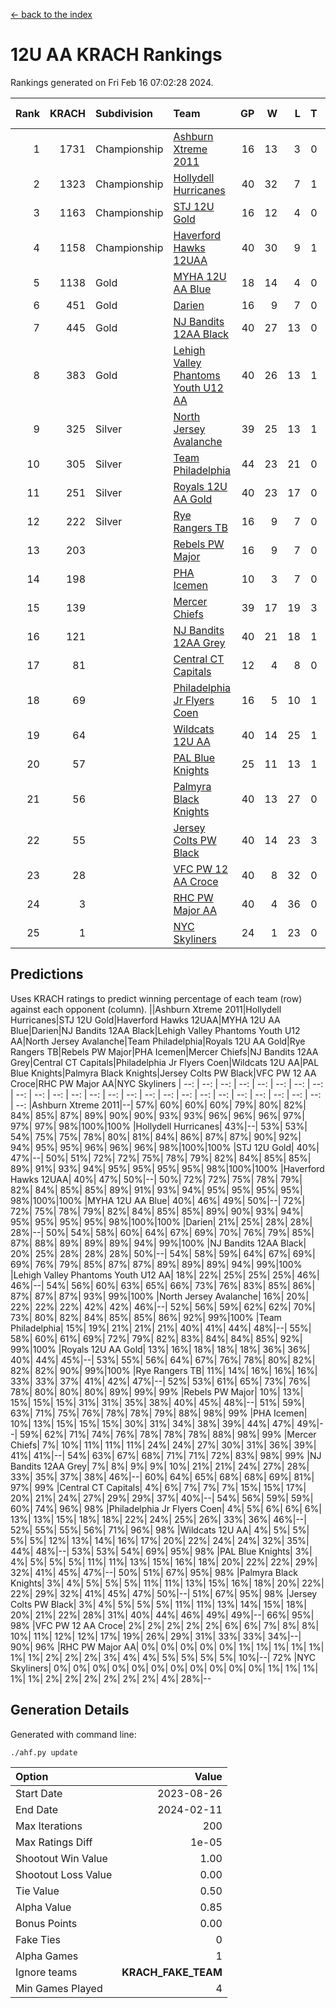 [<- back to the index](readme.md)
# 12U AA KRACH Rankings
Rankings generated on Fri Feb 16 07:02:28 2024.

Rank|KRACH|Subdivision|Team|GP|W|L|T|OTW|OTL|SoS|Exp Wins|Win Diff
---:|---:|:---|:---|---:|---:|---:|---:|---:|---:|---:|---:|---:
1|1731|Championship|[Ashburn Xtreme 2011](https://gamesheetstats.com/seasons/3659/teams/141121/schedule)|16|13|3|0|1|0|474|13.8|-0.0
2|1323|Championship|[Hollydell Hurricanes](https://gamesheetstats.com/seasons/3659/teams/141133/schedule)|40|32|7|1|4|0|407|33.3|-0.0
3|1163|Championship|[STJ 12U Gold](https://gamesheetstats.com/seasons/3659/teams/141122/schedule)|16|12|4|0|1|0|492|12.8|-0.0
4|1158|Championship|[Haverford Hawks 12UAA](https://gamesheetstats.com/seasons/3659/teams/141127/schedule)|40|30|9|1|2|3|489|31.3|-0.0
5|1138|Gold|[MYHA 12U AA Blue](https://gamesheetstats.com/seasons/3659/teams/141123/schedule)|18|14|4|0|1|1|398|14.8|-0.0
6|451|Gold|[Darien](https://gamesheetstats.com/seasons/3659/teams/141125/schedule)|16|9|7|0|1|1|493|9.9|0.0
7|445|Gold|[NJ Bandits 12AA Black](https://gamesheetstats.com/seasons/3659/teams/141126/schedule)|40|27|13|0|0|2|383|27.9|0.0
8|383|Gold|[Lehigh Valley Phantoms Youth U12 AA](https://gamesheetstats.com/seasons/3659/teams/141129/schedule)|40|26|13|1|0|1|372|27.3|-0.0
9|325|Silver|[North Jersey Avalanche](https://gamesheetstats.com/seasons/3659/teams/141137/schedule)|39|25|13|1|2|2|260|26.4|0.0
10|305|Silver|[Team Philadelphia](https://gamesheetstats.com/seasons/3659/teams/141128/schedule)|44|23|21|0|3|4|525|23.8|-0.0
11|251|Silver|[Royals 12U AA Gold](https://gamesheetstats.com/seasons/3659/teams/141142/schedule)|40|23|17|0|3|1|365|23.9|0.0
12|222|Silver|[Rye Rangers TB](https://gamesheetstats.com/seasons/3659/teams/141140/schedule)|16|9|7|0|1|1|245|9.9|0.0
13|203||[Rebels PW Major](https://gamesheetstats.com/seasons/3659/teams/141138/schedule)|16|9|7|0|1|0|205|9.9|0.0
14|198||[PHA Icemen](https://gamesheetstats.com/seasons/3659/teams/141145/schedule)|10|3|7|0|0|0|703|3.8|-0.0
15|139||[Mercer Chiefs](https://gamesheetstats.com/seasons/3659/teams/141135/schedule)|39|17|19|3|3|3|337|19.4|0.0
16|121||[NJ Bandits 12AA Grey](https://gamesheetstats.com/seasons/3659/teams/141134/schedule)|40|21|18|1|2|2|219|22.4|0.0
17|81||[Central CT Capitals](https://gamesheetstats.com/seasons/3659/teams/141124/schedule)|12|4|8|0|0|2|342|4.9|0.0
18|69||[Philadelphia Jr Flyers Coen](https://gamesheetstats.com/seasons/3659/teams/141143/schedule)|16|5|10|1|0|0|388|6.4|0.0
19|64||[Wildcats 12U AA](https://gamesheetstats.com/seasons/3659/teams/141136/schedule)|40|14|25|1|0|0|307|15.4|0.0
20|57||[PAL Blue Knights](https://gamesheetstats.com/seasons/3659/teams/141139/schedule)|25|11|13|1|0|1|135|12.4|0.0
21|56||[Palmyra Black Knights](https://gamesheetstats.com/seasons/3659/teams/141130/schedule)|40|13|27|0|2|1|448|13.9|0.0
22|55||[Jersey Colts PW Black](https://gamesheetstats.com/seasons/3659/teams/141141/schedule)|40|14|23|3|1|1|196|16.4|0.0
23|28||[VFC PW 12 AA Croce](https://gamesheetstats.com/seasons/3659/teams/141131/schedule)|40|8|32|0|1|2|511|8.9|0.0
24|3||[RHC PW Major AA](https://gamesheetstats.com/seasons/3659/teams/141132/schedule)|40|4|36|0|0|1|226|4.9|0.0
25|1||[NYC Skyliners](https://gamesheetstats.com/seasons/3659/teams/141144/schedule)|24|1|23|0|0|0|115|1.9|0.0

## Predictions
Uses KRACH ratings to predict winning percentage of each team (row) against each opponent (column).
||Ashburn Xtreme 2011|Hollydell Hurricanes|STJ 12U Gold|Haverford Hawks 12UAA|MYHA 12U AA Blue|Darien|NJ Bandits 12AA Black|Lehigh Valley Phantoms Youth U12 AA|North Jersey Avalanche|Team Philadelphia|Royals 12U AA Gold|Rye Rangers TB|Rebels PW Major|PHA Icemen|Mercer Chiefs|NJ Bandits 12AA Grey|Central CT Capitals|Philadelphia Jr Flyers Coen|Wildcats 12U AA|PAL Blue Knights|Palmyra Black Knights|Jersey Colts PW Black|VFC PW 12 AA Croce|RHC PW Major AA|NYC Skyliners
| --: | --: | --: | --: | --: | --: | --: | --: | --: | --: | --: | --: | --: | --: | --: | --: | --: | --: | --: | --: | --: | --: | --: | --: | --: | --: 
|Ashburn Xtreme 2011|--| 57%| 60%| 60%| 60%| 79%| 80%| 82%| 84%| 85%| 87%| 89%| 90%| 90%| 93%| 93%| 96%| 96%| 96%| 97%| 97%| 97%| 98%|100%|100%
|Hollydell Hurricanes| 43%|--| 53%| 53%| 54%| 75%| 75%| 78%| 80%| 81%| 84%| 86%| 87%| 87%| 90%| 92%| 94%| 95%| 95%| 96%| 96%| 96%| 98%|100%|100%
|STJ 12U Gold| 40%| 47%|--| 50%| 51%| 72%| 72%| 75%| 78%| 79%| 82%| 84%| 85%| 85%| 89%| 91%| 93%| 94%| 95%| 95%| 95%| 95%| 98%|100%|100%
|Haverford Hawks 12UAA| 40%| 47%| 50%|--| 50%| 72%| 72%| 75%| 78%| 79%| 82%| 84%| 85%| 85%| 89%| 91%| 93%| 94%| 95%| 95%| 95%| 95%| 98%|100%|100%
|MYHA 12U AA Blue| 40%| 46%| 49%| 50%|--| 72%| 72%| 75%| 78%| 79%| 82%| 84%| 85%| 85%| 89%| 90%| 93%| 94%| 95%| 95%| 95%| 95%| 98%|100%|100%
|Darien| 21%| 25%| 28%| 28%| 28%|--| 50%| 54%| 58%| 60%| 64%| 67%| 69%| 70%| 76%| 79%| 85%| 87%| 88%| 89%| 89%| 89%| 94%| 99%|100%
|NJ Bandits 12AA Black| 20%| 25%| 28%| 28%| 28%| 50%|--| 54%| 58%| 59%| 64%| 67%| 69%| 69%| 76%| 79%| 85%| 87%| 87%| 89%| 89%| 89%| 94%| 99%|100%
|Lehigh Valley Phantoms Youth U12 AA| 18%| 22%| 25%| 25%| 25%| 46%| 46%|--| 54%| 56%| 60%| 63%| 65%| 66%| 73%| 76%| 83%| 85%| 86%| 87%| 87%| 87%| 93%| 99%|100%
|North Jersey Avalanche| 16%| 20%| 22%| 22%| 22%| 42%| 42%| 46%|--| 52%| 56%| 59%| 62%| 62%| 70%| 73%| 80%| 82%| 84%| 85%| 85%| 86%| 92%| 99%|100%
|Team Philadelphia| 15%| 19%| 21%| 21%| 21%| 40%| 41%| 44%| 48%|--| 55%| 58%| 60%| 61%| 69%| 72%| 79%| 82%| 83%| 84%| 84%| 85%| 92%| 99%|100%
|Royals 12U AA Gold| 13%| 16%| 18%| 18%| 18%| 36%| 36%| 40%| 44%| 45%|--| 53%| 55%| 56%| 64%| 67%| 76%| 78%| 80%| 82%| 82%| 82%| 90%| 99%|100%
|Rye Rangers TB| 11%| 14%| 16%| 16%| 16%| 33%| 33%| 37%| 41%| 42%| 47%|--| 52%| 53%| 61%| 65%| 73%| 76%| 78%| 80%| 80%| 80%| 89%| 99%| 99%
|Rebels PW Major| 10%| 13%| 15%| 15%| 15%| 31%| 31%| 35%| 38%| 40%| 45%| 48%|--| 51%| 59%| 63%| 71%| 75%| 76%| 78%| 78%| 79%| 88%| 98%| 99%
|PHA Icemen| 10%| 13%| 15%| 15%| 15%| 30%| 31%| 34%| 38%| 39%| 44%| 47%| 49%|--| 59%| 62%| 71%| 74%| 76%| 78%| 78%| 78%| 88%| 98%| 99%
|Mercer Chiefs|  7%| 10%| 11%| 11%| 11%| 24%| 24%| 27%| 30%| 31%| 36%| 39%| 41%| 41%|--| 54%| 63%| 67%| 68%| 71%| 71%| 72%| 83%| 98%| 99%
|NJ Bandits 12AA Grey|  7%|  8%|  9%|  9%| 10%| 21%| 21%| 24%| 27%| 28%| 33%| 35%| 37%| 38%| 46%|--| 60%| 64%| 65%| 68%| 68%| 69%| 81%| 97%| 99%
|Central CT Capitals|  4%|  6%|  7%|  7%|  7%| 15%| 15%| 17%| 20%| 21%| 24%| 27%| 29%| 29%| 37%| 40%|--| 54%| 56%| 59%| 59%| 60%| 74%| 96%| 98%
|Philadelphia Jr Flyers Coen|  4%|  5%|  6%|  6%|  6%| 13%| 13%| 15%| 18%| 18%| 22%| 24%| 25%| 26%| 33%| 36%| 46%|--| 52%| 55%| 55%| 56%| 71%| 96%| 98%
|Wildcats 12U AA|  4%|  5%|  5%|  5%|  5%| 12%| 13%| 14%| 16%| 17%| 20%| 22%| 24%| 24%| 32%| 35%| 44%| 48%|--| 53%| 53%| 54%| 69%| 95%| 98%
|PAL Blue Knights|  3%|  4%|  5%|  5%|  5%| 11%| 11%| 13%| 15%| 16%| 18%| 20%| 22%| 22%| 29%| 32%| 41%| 45%| 47%|--| 50%| 51%| 67%| 95%| 98%
|Palmyra Black Knights|  3%|  4%|  5%|  5%|  5%| 11%| 11%| 13%| 15%| 16%| 18%| 20%| 22%| 22%| 29%| 32%| 41%| 45%| 47%| 50%|--| 51%| 67%| 95%| 98%
|Jersey Colts PW Black|  3%|  4%|  5%|  5%|  5%| 11%| 11%| 13%| 14%| 15%| 18%| 20%| 21%| 22%| 28%| 31%| 40%| 44%| 46%| 49%| 49%|--| 66%| 95%| 98%
|VFC PW 12 AA Croce|  2%|  2%|  2%|  2%|  2%|  6%|  6%|  7%|  8%|  8%| 10%| 11%| 12%| 12%| 17%| 19%| 26%| 29%| 31%| 33%| 33%| 34%|--| 90%| 96%
|RHC PW Major AA|  0%|  0%|  0%|  0%|  0%|  1%|  1%|  1%|  1%|  1%|  1%|  1%|  2%|  2%|  2%|  3%|  4%|  4%|  5%|  5%|  5%|  5%| 10%|--| 72%
|NYC Skyliners|  0%|  0%|  0%|  0%|  0%|  0%|  0%|  0%|  0%|  0%|  0%|  1%|  1%|  1%|  1%|  1%|  2%|  2%|  2%|  2%|  2%|  2%|  4%| 28%|--

## Generation Details

Generated with command line:
```
./ahf.py update
```

| Option | Value |
| :----- | ----: |
| Start Date | 2023-08-26 |
| End Date | 2024-02-11 |
| Max Iterations | 200 |
| Max Ratings Diff | 1e-05 |
| Shootout Win Value | 1.00 |
| Shootout Loss Value | 0.00 |
| Tie Value | 0.50 |
| Alpha Value | 0.85 |
| Bonus Points | 0.00 |
| Fake Ties | 0 |
| Alpha Games | 1 |
| Ignore teams | __KRACH_FAKE_TEAM__ |
| Min Games Played | 4 |

